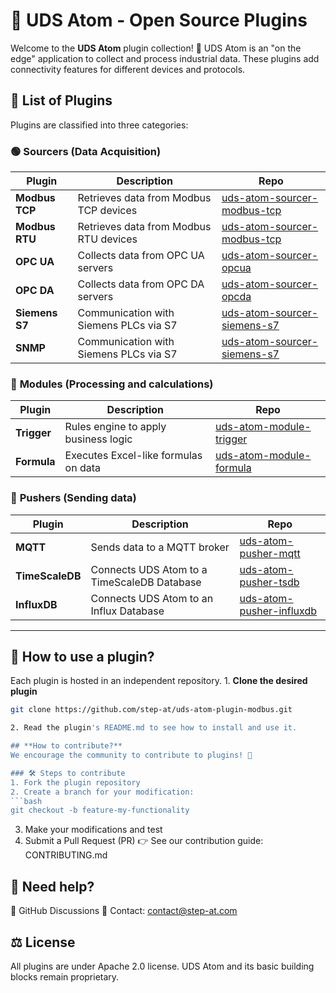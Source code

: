 # 🧩 UDS Atom - Open Source Plugins

Welcome to the **UDS Atom** plugin collection! 🎉
UDS Atom is an "on the edge" application to collect and process industrial data.
These plugins add connectivity features for different devices and protocols.

## 📂 List of Plugins

Plugins are classified into three categories:

### 🟢 **Sourcers** (Data Acquisition)
| Plugin | Description | Repo |
|--------|------------|------|
| **Modbus TCP** | Retrieves data from Modbus TCP devices | [uds-atom-sourcer-modbus-tcp](https://github.com/step-at/uds-atom-sourcer-modbus-tcp) |
| **Modbus RTU** | Retrieves data from Modbus RTU devices | [uds-atom-sourcer-modbus-tcp](https://github.com/step-at/uds-atom-sourcer-modbus-RTU) |
| **OPC UA** | Collects data from OPC UA servers | [uds-atom-sourcer-opcua](https://github.com/step-at/uds-atom-sourcer-opcua) |
| **OPC DA** | Collects data from OPC DA servers | [uds-atom-sourcer-opcda](https://github.com/step-at/uds-atom-sourcer-opcda) |
| **Siemens S7** | Communication with Siemens PLCs via S7 | [uds-atom-sourcer-siemens-s7](https://github.com/step-at/uds-atom-sourcer-siemens-s7) |
| **SNMP** | Communication with Siemens PLCs via S7 | [uds-atom-sourcer-siemens-s7](https://github.com/step-at/uds-atom-sourcer-siemens-s7) |

### 🔵 **Modules** (Processing and calculations)
| Plugin | Description | Repo |
|--------|------------|------|
| **Trigger** | Rules engine to apply business logic | [uds-atom-module-trigger](https://github.com/step-at/uds-atom-module-trigger) |
| **Formula** | Executes Excel-like formulas on data | [uds-atom-module-formula](https://github.com/step-at/uds-atom-module-formula) |

### 🔴 **Pushers** (Sending data)
| Plugin | Description | Repo |
|--------|------------|------|
| **MQTT** | Sends data to a MQTT broker | [uds-atom-pusher-mqtt](https://github.com/step-at/uds-atom-pusher-mqtt) |
| **TimeScaleDB** | Connects UDS Atom to a TimeScaleDB Database | [uds-atom-pusher-tsdb](https://github.com/step-at/uds-atom-pusher-tsdb) |
| **InfluxDB** | Connects UDS Atom to an Influx Database | [uds-atom-pusher-influxdb](https://github.com/step-at/uds-atom-pusher-influxdb) |

---

## 🚀 **How ​​to use a plugin?**
Each plugin is hosted in an independent repository. 1. **Clone the desired plugin**
```bash
git clone https://github.com/step-at/uds-atom-plugin-modbus.git

2. Read the plugin's README.md to see how to install and use it.

## **How ​​to contribute?**
We encourage the community to contribute to plugins! 🎉

### 🛠 Steps to contribute
1. Fork the plugin repository
2. Create a branch for your modification:
```bash
git checkout -b feature-my-functionality
```

3. Make your modifications and test
4. Submit a Pull Request (PR)
👉 See our contribution guide: CONTRIBUTING.md

## 📩 Need help?
🔹 GitHub Discussions
🔹 Contact: contact@step-at.com

## ⚖ License
All plugins are under Apache 2.0 license.
UDS Atom and its basic building blocks remain proprietary.
